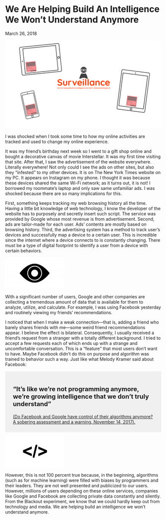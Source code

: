 # We Are Helping Build An Intelligence We Won’t Understand Anymore
March 26, 2018

<img src="/journal/img/ascj-200-blog-3/cover-color.png" class="no-subtitle">

I was shocked when I took some time to how my online activities are tracked and used to change my online experience.

It was my friend’s birthday next week so I went to a gift shop online and bought a decorative canvas of movie Interstellar. It was my first time visiting that site. After that, I saw the advertisement of the website everywhere. Literally everywhere! Not only could I see the ads on other sites, but also they “infested” to my other devices. It is on The New York Times website on my PC. It appears on Instagram on my phone. I thought it was because these devices shared the same Wi-Fi network; as it turns out, it is not! I borrowed my roommate’s laptop and only saw same unfamiliar ads. I was shocked because there are so many implications for this.

First, something keeps tracking my web browsing history all the time. Having a little bit knowledge of web technology, I know the developer of the website has to purposely and secretly insert such script. The service was provided by Google whose most revenue is from advertisement. Second, ads are tailor-made for each user. Ads’ contents are mostly based on browsing history. Third, the advertising system has a method to track user’s devices and successfully map a device to a certain user. This is incredible since the internet where a device connects to is constantly changing. There must be a type of digital footprint to identify a user from a device with certain behaviors.

<img src="/journal/img/ascj-200-blog-3/eye.png" class="no-subtitle" style="height:100px">

With a significant number of users, Google and other companies are collecting a tremendous amount of data that is available for them to analyze, utilize, and calculate. For example, I was using Facebook yesterday and routinely viewing my friends’ recommendations.

I noticed that when I make a weak connection—that is, adding a friend who barely shares friends with me—some weird friend recommendations appear. I believe the effect is bilateral. Consequently, I usually received a friend’s request from a stranger with a totally different background. I tried to accept a few requests each of which ends up with a strange and uncomfortable conversation. This is a “feature” that most users don’t want to have. Maybe Facebook didn’t do this on purpose and algorithm was trained to behavior such a way. Just like what Melody Kramer said about Facebook:

<div style="background-color: #f0f0f0; padding: 25px; margin: 12px 0">
<p style="font-size: 1.25rem"><b>“It’s like we’re not programming anymore, we’re growing intelligence that we don’t truly understand”</b></p>
<p style="margin-bottom: 0"><a href="https://www.poynter.org/news/do-facebook-and-google-have-control-their-algorithms-anymore-sobering-assessment-and-warning">(Do Facebook and Google have control of their algorithms anymore? A sobering assessment and a warning. November 14, 2017).</a></p>
</div>

<img src="/journal/img/ascj-200-blog-3/alog.png" class="no-subtitle" style="height:100px">

However, this is not 100 percent true because, in the beginning, algorithms (such as for machine learning) were filled with biases by programmers and their leaders. They are not well presented and publicized to our users. However, millions of users depending on these online services, companies like Google and Facebook are collecting private data constantly and silently. From the Blackout experiment, we know that we could hardly keep out from technology and media. We are helping build an intelligence we won’t understand anymore.

